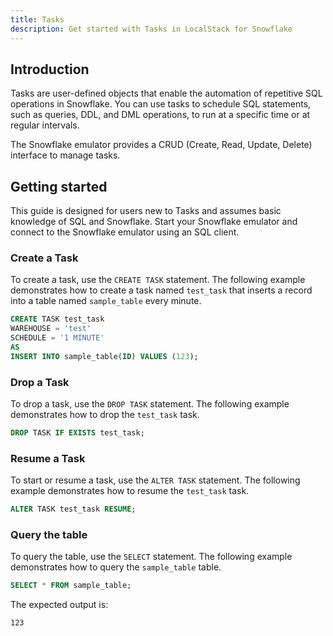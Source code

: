 ```yaml
---
title: Tasks
description: Get started with Tasks in LocalStack for Snowflake
---
```


## Introduction

Tasks are user-defined objects that enable the automation of repetitive SQL operations in Snowflake. You can use tasks to schedule SQL statements, such as queries, DDL, and DML operations, to run at a specific time or at regular intervals.

The Snowflake emulator provides a CRUD (Create, Read, Update, Delete) interface to manage tasks.

## Getting started

This guide is designed for users new to Tasks and assumes basic knowledge of SQL and Snowflake. Start your Snowflake emulator and connect to the Snowflake emulator using an SQL client.

### Create a Task

To create a task, use the `CREATE TASK` statement. The following example demonstrates how to create a task named `test_task` that inserts a record into a table named `sample_table` every minute.

```sql
CREATE TASK test_task
WAREHOUSE = 'test'
SCHEDULE = '1 MINUTE'
AS
INSERT INTO sample_table(ID) VALUES (123);
```

### Drop a Task

To drop a task, use the `DROP TASK` statement. The following example demonstrates how to drop the `test_task` task.

```sql
DROP TASK IF EXISTS test_task;
```

### Resume a Task

To start or resume a task, use the `ALTER TASK` statement. The following example demonstrates how to resume the `test_task` task.

```sql
ALTER TASK test_task RESUME;
```

### Query the table

To query the table, use the `SELECT` statement. The following example demonstrates how to query the `sample_table` table.

```sql
SELECT * FROM sample_table;
```

The expected output is:

```plaintext
123
```

